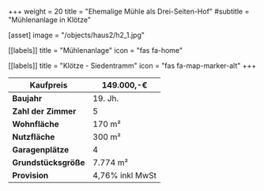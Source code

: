 +++
weight = 20
title = "Ehemalige Mühle als Drei-Seiten-Hof"
#subtitle = "Mühlenanlage in Klötze"

[asset]
  image = "/objects/haus2/h2_1.jpg"

[[labels]]
  title = "Mühlenanlage"
  icon = "fas fa-home"

[[labels]]
  title = "Klötze - Siedentramm"
  icon = "fas fa-map-marker-alt"
+++

|Kaufpreis         |  149.000,-€      |
| ----             | ----             |
|**Baujahr**           | 19. Jh.             |
|**Zahl der Zimmer**   |  5             |
|**Wohnfläche**        |  170 m&sup2;     |
|**Nutzfläche**     	 |  300 m&sup2;      |
|**Garagenplätze**     |  4               |
|**Grundstücksgröße**  |  7.774 m&sup2;     |
|**Provision**         |  4,76% inkl MwSt |
